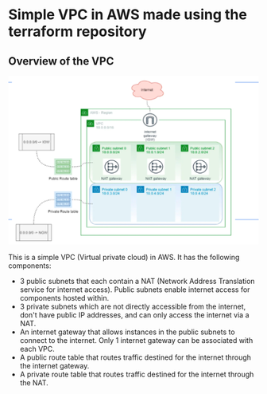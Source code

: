 <h1>Simple VPC in AWS made using the terraform repository</h1>

<h2> Overview of the VPC</h2>

![Image of VPC diagram](vpc_diagram.png)

<p>This is a simple VPC (Virtual private cloud) in AWS. It has the following components:
<ul>
<li>3 public subnets that each contain a NAT (Network Address Translation service for internet access). Public subnets enable internet access for components hosted within.</li>
<li>3 private subnets which are not directly accessible from the internet, don't have public IP addresses, and can only access the internet via a NAT. </li>
<li>An internet gateway that allows instances in the public subnets to connect to the internet. Only 1 internet gateway can be associated with each VPC.</li>
<li>A public route table that routes traffic destined for the internet through the internet gateway.</li>
<li>A private route table that routes traffic destined for the internet through the NAT.</li>
</ul>
